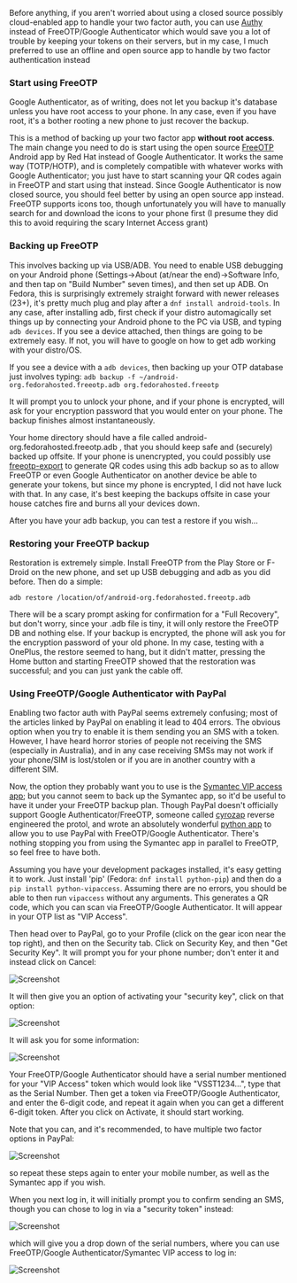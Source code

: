 Before anything, if you aren't worried about using a closed source possibly cloud-enabled app to handle your two factor auth, you can use [Authy](https://www.authy.com) instead of FreeOTP/Google Authenticator which would save you a lot of trouble by keeping your tokens on their servers, but in my case, I much preferred to use an offline and open source app to handle by two factor authentication instead

### Start using FreeOTP

Google Authenticator, as of writing, does not let you backup it's database unless you have root access to your phone. In any case, even if you have root, it's a bother rooting a new phone to just recover the backup.

This is a method of backing up your two factor app **without root access**. The main change you need to do is start using the open source [FreeOTP](https://play.google.com/store/apps/details?id=org.fedorahosted.freeotp&hl=en) Android app by Red Hat instead of Google Authenticator. It works the same way (TOTP/HOTP), and is completely compatible with whatever works with Google Authenticator; you just have to start scanning your QR codes again in FreeOTP and start using that instead. Since Google Authenticator is now closed source, you should feel better by using an open source app instead. FreeOTP supports icons too, though unfortunately you will have to manually search for and download the icons to your phone first (I presume they did this to avoid requiring the scary Internet Access grant)


### Backing up FreeOTP

This involves backing up via USB/ADB. You need to enable USB debugging on your Android phone (Settings->About (at/near the end)->Software Info, and then tap on "Build Number" seven times), and then set up ADB. On Fedora, this is surprisingly extremely straight forward with newer releases (23+), it's pretty much plug and play after a `dnf install android-tools`. In any case, after installing adb, first check if your distro automagically set things up by connecting your Android phone to the PC via USB, and typing `adb devices`. If you see a device attached, then things are going to be extremely easy. If not, you will have to google on how to get adb working with your distro/OS.

If you see a device with a `adb devices`, then backing up your OTP database just involves typing:
`adb backup -f ~/android-org.fedorahosted.freeotp.adb org.fedorahosted.freeotp`

It will prompt you to unlock your phone, and if your phone is encrypted, will ask for your encryption password that you would enter on your phone. The backup finishes almost instantaneously. 

Your home directory should have a file called android-org.fedorahosted.freeotp.adb , that you should keep safe and (securely) backed up offsite. If your phone is unencrypted, you could possibly use [freeotp-export](https://github.com/viljoviitanen/freeotp-export) to generate QR codes using this adb backup so as to allow FreeOTP or even Google Authenticator on another device be able to generate your tokens, but since my phone is encrypted, I did not have luck with that. In any case, it's best keeping the backups offsite in case your house catches fire and burns all your devices down. 

After you have your adb backup, you can test a restore if you wish...


### Restoring your FreeOTP backup

Restoration is extremely simple. Install FreeOTP from the Play Store or F-Droid on the new phone, and set up USB debugging and adb as you did before. Then do a simple:

`adb restore /location/of/android-org.fedorahosted.freeotp.adb`

There will be a scary prompt asking for confirmation for a "Full Recovery", but don't worry, since your .adb file is tiny, it will only restore the FreeOTP DB and nothing else. If your backup is encrypted, the phone will ask you for the encryption password of your old phone. In my case, testing with a OnePlus, the restore seemed to hang, but it didn't matter, pressing the Home button and starting FreeOTP showed that the restoration was successful; and you can just yank the cable off.


### Using FreeOTP/Google Authenticator with PayPal

Enabling two factor auth with PayPal seems extremely confusing; most of the articles linked by PayPal on enabling it lead to 404 errors. The obvious option when you try to enable it is them sending you an SMS with a token. However, I have heard horror stories of people not receiving the SMS (especially in Australia), and in any case receiving SMSs may not work if your phone/SIM is lost/stolen or if you are in another country with a different SIM.

Now, the option they probably want you to use is the [Symantec VIP access app](https://play.google.com/store/apps/details?id=com.verisign.mvip.main&hl=en); but you cannot seem to back up the Symantec app, so it'd be useful to have it under your FreeOTP backup plan. Though PayPal doesn't officially support Google Authenticator/FreeOTP, someone called [cyrozap](https://www.cyrozap.com/) reverse engineered the protol, and wrote an absolutely wonderful [python app](https://github.com/cyrozap/python-vipaccess) to allow you to use PayPal with FreeOTP/Google Authenticator. There's nothing stopping you from using the Symantec app in parallel to FreeOTP, so feel free to have both.

Assuming you have your development packages installed, it's easy getting it to work. Just install 'pip' (Fedora: `dnf install python-pip`) and then do a `pip install python-vipaccess`. Assuming there are no errors, you should be able to then run `vipaccess` without any arguments. This generates a QR code, which you can scan via FreeOTP/Google Authenticator. It will appear in your OTP list as "VIP Access". 

Then head over to PayPal, go to your Profile (click on the gear icon near the top right), and then on the Security tab. Click on Security Key, and then "Get Security Key". It will prompt you for your phone number; don't enter it and instead click on Cancel:

![Screenshot](paypal-register-phone.png)

It will then give you an option of activating your "security key", click on that option:

![Screenshot](paypal-security-key-setup.png)

It will ask you for some information:

![Screenshot](paypal-activate-security-key.png)

Your FreeOTP/Google Authenticator should have a serial number mentioned for your "VIP Access" token which would look like "VSST1234...", type that as the Serial Number. Then get a token via FreeOTP/Google Authenticator, and enter the 6-digit code, and repeat it again when you can get a different 6-digit token. After you click on Activate, it should start working. 

Note that you can, and it's recommended, to have multiple two factor options in PayPal:

![Screenshot](paypal-list-security-keys.png)

so repeat these steps again to enter your mobile number, as well as the Symantec app if you wish. 

When you next log in, it will initially prompt you to confirm sending an SMS, though you can chose to log in via a "security token" instead:

![Screenshot](paypal-receive-sms.png)

which will give you a drop down of the serial numbers, where you can use FreeOTP/Google Authenticator/Symantec VIP access to log in:

![Screenshot](paypal-enter-code.png)

















